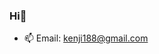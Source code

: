 ### Hi👋
- 📫 Email: kenji188@gmail.com



<!-- 
### Poly Projects
[![Readme Card](https://github-readme-stats.vercel.app/api/pin/?username=goldslime123&repo=HotelManagementWebApp&theme=tokyonight)](https://github.com/anuraghazra/github-readme-stats) --> 


<!--
**goldslime123/goldslime123** is a ✨ _special_ ✨ repository because its `README.md` (this file) appears on your GitHub profile.

Here are some ideas to get you started:

- 🔭 I’m currently working on ...
- 🌱 I’m currently learning ...
- 👯 I’m looking to collaborate on ...
- 🤔 I’m looking for help with ...
- 💬 Ask me about ...
- 📫 How to reach me: ...
- 😄 Pronouns: ...
- ⚡ Fun fact: ...
-->
